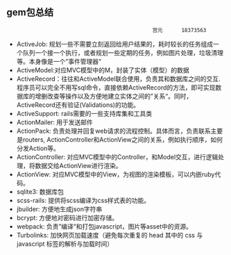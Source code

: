 ## gem包总结                 

                                                   宫元      18373563
* ActiveJob: 规划一些不需要立刻返回给用户结果的，耗时较长的任务组成一个队列一个接一个执行，或者规划一些定期的任务，例如图片处理，垃圾清理等。本身像是一个”事件管理器“
* ActiveModel:对应MVC模型中的M，封装了实体（模型）的数据
* ActiveRecord：往往和ActiveModel联合使用，负责其和数据库之间的交互. 程序员可以完全不用写sql命令，直接依赖ActiveRecord的方法，即可实现数据库的增删改查等操作以及方便地建立实体之间的”关系“。同时，ActiveRecord还有验证(Validations)的功能。
* ActiveSupport: rails需要的一些支持库集和工具类
* ActionMailer: 用于发送邮件
* ActionPack: 负责处理并回复web请求的流程控制。具体而言，负责联系主要是routers, ActionController和ActionView之间的关系，例如执行顺序，如何分发Action等。
* ActionController: 对应MVC模型中的Controller，和Model交互，进行逻辑处理，将数据交给ActionView进行渲染。
* ActionView: 对应MVC模型中的View，为视图的渲染模板，可以内嵌ruby代码。
* sqlite3: 数据库包
* scss-rails: 提供将scss编译为css样式表的功能。
* jbuilder: 方便地生成json字符串
* bcrypt: 方便地对密码进行加密存储。
* webpack: 负责”编译“和打包javascript，图片等asset中的资源。
* Turbolinks: 加快网页加载速度（避免每次重复的 head 其中的 css 与 javascript 标签的解析与加载时间）

